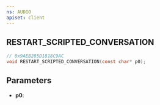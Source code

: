 ```yaml
---
ns: AUDIO
apiset: client
---
```

## RESTART_SCRIPTED_CONVERSATION

```c
// 0x9AEB285D1818C9AC
void RESTART_SCRIPTED_CONVERSATION(const char* p0);
```


## Parameters
* **p0**: